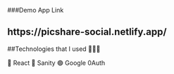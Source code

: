 ###Demo App Link

<h2>https://picshare-social.netlify.app/</h2>

##Technologies that I used 👨🏼‍💻

🔵 React
🔴 Sanity
🟢 Google 0Auth
